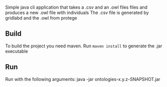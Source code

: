 Simple java cli application that takes a .csv and an .owl files files and produces a new .owl file with individuals
The .csv file is generated by gridlabd and the .owl from protege

Build
------
To build the project you need maven. Run `maven install` to generate the .jar executable

Run
---
Run with the following arguments:
    java -jar ontologies-x.y.z-SNAPSHOT.jar <gridlabd csv file> <ontology input file> <ontology output file>
